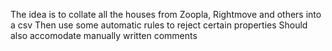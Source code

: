 The idea is to collate all the houses from Zoopla, Rightmove and others into a csv
Then use some automatic rules to reject certain properties
Should also accomodate manually written comments
